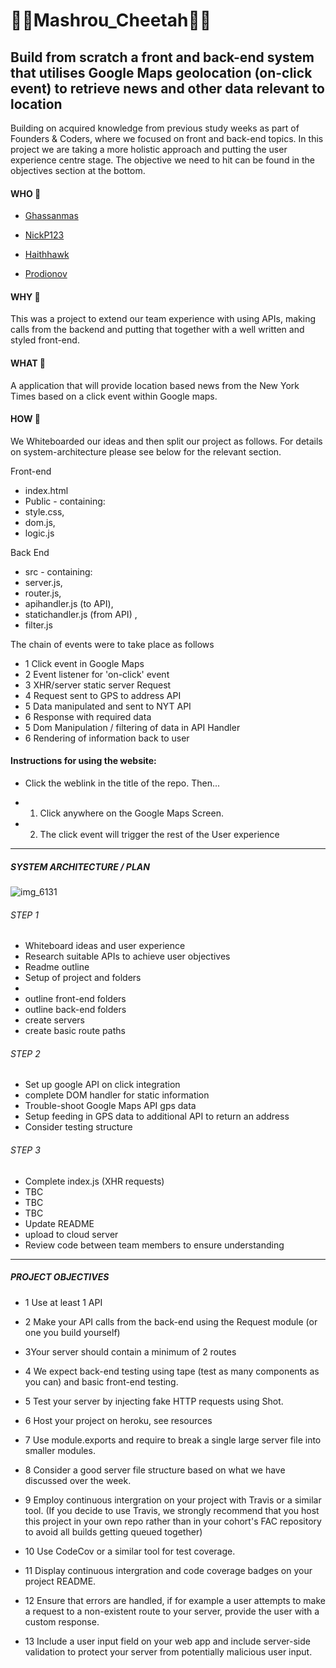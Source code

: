 # :confetti_ball::confetti_ball:Mashrou_Cheetah:confetti_ball::confetti_ball:

## Build from scratch a front and back-end system that utilises Google Maps geolocation (on-click event) to retrieve news and other data relevant to location

Building on acquired knowledge from previous study weeks as part of Founders & Coders, where we focused on front and back-end topics. In this project we are taking a more holistic approach and putting the user experience centre stage. The objective we need to hit can be found in the objectives section at the bottom.


#### WHO :busts_in_silhouette:
 - <a href= "https://github.com/ghassanmas/ghassanmas.github.io">Ghassanmas</a>

 - <a href=
 "https://github.com/NickP123">NickP123</a>

 - <a href= "https://github.com/haithhawk/">Haithhawk</a>

 - <a href= "https://github.com/prodionov/prodionov.github.io">Prodionov</a>



#### WHY :key:

This was a project to extend our team experience with using APIs, making calls from the backend and putting that together with a well written and styled front-end.


#### WHAT	:loudspeaker:
A application that will provide location based news from the New York Times based on a click event within Google maps.

#### HOW :wrench:
We Whiteboarded our ideas and then split our project as follows. For details on system-architecture please see below for the relevant section.

Front-end
- index.html
- Public - containing:
- style.css,
- dom.js,
- logic.js

Back End
- src - containing:
- server.js,
- router.js,
- apihandler.js (to API),
- statichandler.js (from API) ,
- filter.js

The chain of events were to take place as follows

- 1 Click event in Google Maps
- 2 Event listener for 'on-click' event
- 3 XHR/server static server Request
- 4 Request sent to GPS to address API
- 5 Data manipulated and sent to NYT API
- 6 Response with required data
- 5 Dom Manipulation / filtering of data in API Handler
- 6 Rendering of information back to user

#### Instructions for using the website:
- Click the weblink in the title of the repo. Then...

- 1) Click anywhere on the Google Maps Screen.
- 2) The click event will trigger the rest of the User experience


----------------------------------


##### SYSTEM ARCHITECTURE / PLAN

![img_6131](https://user-images.githubusercontent.com/25667270/33375234-f0b7b202-d511-11e7-9210-2910ec98566d.jpg)


###### STEP 1
- Whiteboard ideas and user experience
- Research suitable APIs to achieve user objectives
- Readme outline
- Setup of project and folders
-
- outline front-end folders
- outline back-end folders
- create servers
- create basic route paths

###### STEP 2
- Set up google API on click integration
- complete DOM handler for static information
- Trouble-shoot Google Maps API gps data
- Setup feeding in GPS data to additional API to return an address
- Consider testing structure

###### STEP 3
- Complete index.js (XHR requests)
- TBC
- TBC
- TBC
- Update README
- upload to cloud server
- Review code between team members to ensure understanding

----------------------------------
##### PROJECT OBJECTIVES

- 1 Use at least 1 API

- 2 Make your API calls from the back-end using the Request module (or one you build yourself)

- 3Your server should contain a minimum of 2 routes

- 4 We expect back-end testing using tape (test as many components as you can) and basic front-end testing.

- 5 Test your server by injecting fake HTTP requests using Shot.

- 6 Host your project on heroku, see resources

- 7 Use module.exports and require to break a single large server file into smaller modules.

- 8 Consider a good server file structure based on what we have discussed over the week.

- 9 Employ continuous intergration on your project with Travis or a similar tool. (If you decide to use Travis, we strongly recommend that you host this project in your own repo rather than in your cohort's FAC repository to avoid all builds getting queued together)

- 10 Use CodeCov or a similar tool for test coverage.

- 11 Display continuous intergration and code coverage badges on your project README.

- 12 Ensure that errors are handled, if for example a user attempts to make a request to a non-existent route to your server, provide the user with a custom response.

- 13 Include a user input field on your web app and include server-side validation to protect your server from potentially malicious user input.
